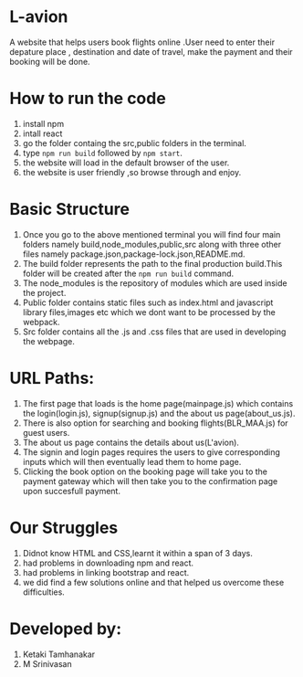 # L-avion
A website that helps users book flights online .User need to enter their depature place , destination and date of travel, make the payment and their booking will be done.


# How to run the code
1) install npm
2) intall react
3) go the folder containg the src,public folders in  the terminal.
4) type ```npm run build``` followed by ```npm start```.
5) the website will load in the default browser of the user.
6) the website is user friendly ,so browse through and enjoy.



# Basic Structure
1) Once you go to the above mentioned terminal you will find four main folders namely build,node_modules,public,src along with three other files namely package.json,package-lock.json,README.md.
2) The build folder represents the path to the final production build.This folder will be created after the ```npm run build``` command.
3) The node_modules is the repository of modules which are used inside the project.
4) Public folder contains static files such as index.html and javascript library files,images etc which we dont want to be processed by the webpack.
5) Src folder contains all the .js and .css files that are used in developing  the webpage.

# URL Paths:
1) The first page that loads is the home page(mainpage.js) which contains the login(login.js), signup(signup.js) and the about us page(about_us.js).
2) There is also option for searching and booking flights(BLR_MAA.js) for guest users.
3) The about us page contains the details about us(L'avion).
4) The signin and login pages requires the users to give corresponding inputs which will then eventually lead them to home page.
5) Clicking the book option on the booking page will take you to the payment gateway which will then take you to the confirmation page upon succesfull payment.

# Our Struggles 
1) Didnot know HTML and CSS,learnt it within a span of 3 days.
2) had problems in downloading npm and react.
3) had problems in linking bootstrap and react.
4) we did find a few solutions online and that helped us overcome these difficulties.

# Developed by:
1) Ketaki Tamhanakar
2) M Srinivasan


